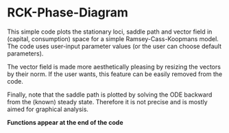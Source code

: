 # RCK-Phase-Diagram
This simple code plots the stationary loci, saddle path and vector field in (capital, consumption) space for a simple Ramsey-Cass-Koopmans model. The code uses user-input parameter values (or the user can choose default parameters). 

The vector field is made more aesthetically pleasing by resizing the vectors by their norm. If the user wants, this feature can be easily removed from the code.

Finally, note that the saddle path is plotted by solving the ODE backward from the (known) steady state. Therefore it is not precise and is mostly aimed for graphical analysis. 

**Functions appear at the end of the code**
